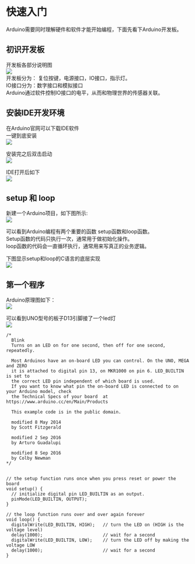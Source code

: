 # 快速入门

Arduino需要同时理解硬件和软件才能开始编程，下面先看下Arduino开发板。

## 初识开发板

开发板各部分说明图  
![](_media/a1.jpg "")  
开发板分为： 复位按键，电源接口，IO接口，指示灯。  
IO接口分为：数字接口和模拟接口  
Arduino通过软件控制IO接口的电平，从而和物理世界的传感器关联。  

## 安装IDE开发环境

在Arduino官网可以下载IDE软件  
一键到底安装  
![](_media/ide.png "")  

安装完之后双击启动  
![](_media/ide2.png "") 

IDE打开后如下  
![](_media/ide3.png "") 

## setup 和 loop

新建一个Arduino项目，如下图所示:  
![](_media/moban.png "")  

可以看到Arduino编程有两个重要的函数 setup函数和loop函数。  
Setup函数的代码只执行一次，通常用于做初始化操作。  
loop函数的代码会一直循环执行，通常用来写真正的业务逻辑。    

下图显示setup和loop的C语言的底层实现  
![](_media/fengzhuang.png "") 

## 第一个程序

Arduino原理图如下：  
![](_media/yuanli.jpg "")  

可以看到UNO型号的板子D13引脚接了一个led灯  
![](_media/yuanli3.png "")  

```arduino
/*
  Blink
  Turns on an LED on for one second, then off for one second, repeatedly.

  Most Arduinos have an on-board LED you can control. On the UNO, MEGA and ZERO 
  it is attached to digital pin 13, on MKR1000 on pin 6. LED_BUILTIN is set to
  the correct LED pin independent of which board is used.
  If you want to know what pin the on-board LED is connected to on your Arduino model, check
  the Technical Specs of your board  at https://www.arduino.cc/en/Main/Products
  
  This example code is in the public domain.

  modified 8 May 2014
  by Scott Fitzgerald
  
  modified 2 Sep 2016
  by Arturo Guadalupi
  
  modified 8 Sep 2016
  by Colby Newman
*/


// the setup function runs once when you press reset or power the board
void setup() {
  // initialize digital pin LED_BUILTIN as an output.
  pinMode(LED_BUILTIN, OUTPUT);
}

// the loop function runs over and over again forever
void loop() {
  digitalWrite(LED_BUILTIN, HIGH);   // turn the LED on (HIGH is the voltage level)
  delay(1000);                       // wait for a second
  digitalWrite(LED_BUILTIN, LOW);    // turn the LED off by making the voltage LOW
  delay(1000);                       // wait for a second
}
```